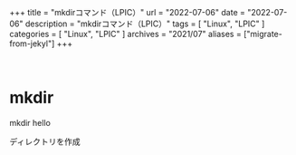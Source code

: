 +++
title = "mkdirコマンド（LPIC）"
url = "2022-07-06"
date = "2022-07-06"
description = "mkdirコマンド（LPIC）"
tags = [
  "Linux",
  "LPIC"
]
categories = [
  "Linux",
  "LPIC"
]
archives = "2021/07"
aliases = ["migrate-from-jekyl"]
+++

<br>

# mkdir

mkdir hello

ディレクトリを作成
